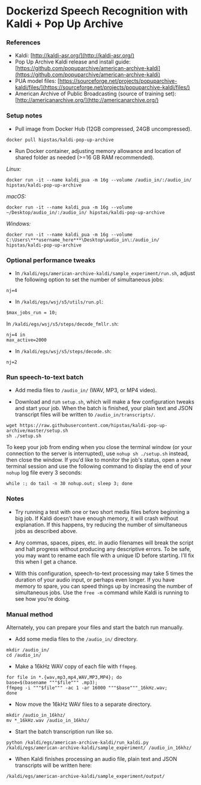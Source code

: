 # Dockerizd Speech Recognition with Kaldi + Pop Up Archive

### References

  - Kaldi: [http://kaldi-asr.org/](http://kaldi-asr.org/)
  - Pop Up Archive Kaldi release and install guide: [https://github.com/popuparchive/american-archive-kaldi](https://github.com/popuparchive/american-archive-kaldi)
  - PUA model files: [https://sourceforge.net/projects/popuparchive-kaldi/files/](https://sourceforge.net/projects/popuparchive-kaldi/files/)
  - American Archive of Public Broadcasting (source of training set): [http://americanarchive.org/](http://americanarchive.org/)

### Setup notes

- Pull image from Docker Hub (12GB compressed, 24GB uncompressed).

```
docker pull hipstas/kaldi-pop-up-archive
```

- Run Docker container, adjusting memory allowance and location of shared folder as needed (>=16 GB RAM recommended).

*Linux:*

```
docker run -it --name kaldi_pua -m 16g --volume /audio_in/:/audio_in/ hipstas/kaldi-pop-up-archive
```

*macOS:*

```
docker run -it --name kaldi_pua -m 16g --volume ~/Desktop/audio_in/:/audio_in/ hipstas/kaldi-pop-up-archive
```

*Windows:*

```
docker run -it --name kaldi_pua -m 16g --volume C:\Users\***username_here***\Desktop\audio_in\:/audio_in/ hipstas/kaldi-pop-up-archive
```


### Optional performance tweaks

- In `/kaldi/egs/american-archive-kaldi/sample_experiment/run.sh`, adjust the following option to set the number of simultaneous jobs:

```
nj=4
```

- In `/kaldi/egs/wsj/s5/utils/run.pl`:

```
$max_jobs_run = 10;
```

In `/kaldi/egs/wsj/s5/steps/decode_fmllr.sh`:

<!--
`/kaldi/egs/wsj/s5/steps/tandem/decode_fmllr.sh`
-->

```
nj=4 in
max_active=2000
```

- In `/kaldi/egs/wsj/s5/steps/decode.sh`:

```
nj=2
```


### Run speech-to-text batch

- Add media files to `/audio_in/` (WAV, MP3, or MP4 video).

- Download and run `setup.sh`, which will make a few configuration tweaks and start your job. When the batch is finished, your plain text and JSON transcript files will be written to `/audio_in/transcripts/`.

```
wget https://raw.githubusercontent.com/hipstas/kaldi-pop-up-archive/master/setup.sh
sh ./setup.sh
```

To keep your job from ending when you close the terminal window (or your connection to the server is interrupted), use `nohup sh ./setup.sh` instead, then close the window. If you'd like to monitor the job's status, open a new terminal session and use the following command to display the end of your `nohup` log file every 3 seconds:

```
while :; do tail -n 30 nohup.out; sleep 3; done
```


### Notes

- Try running a test with one or two short media files before beginning a big job. If Kaldi doesn't have enough memory, it will crash without explanation. If this happens, try reducing the number of simultaneous jobs as described above.

- Any commas, spaces, pipes, etc. in audio filenames will break the script and halt progress without producing any descriptive errors. To be safe, you may want to rename each file with a unique ID before starting. I'll fix this when I get a chance.

- With this configuration, speech-to-text processing may take 5 times the duration of your audio input, or perhaps even longer. If you have memory to spare, you can speed things up by increasing the number of simultaneous jobs. Use the `free -m` command while Kaldi is running to see how you're doing.



### Manual method

Alternately, you can prepare your files and start the batch run manually.

- Add some media files to the `/audio_in/` directory.

```
mkdir /audio_in/
cd /audio_in/
```

- Make a 16kHz WAV copy of each file with `ffmpeg`.

```
for file in *.{wav,mp3,mp4,WAV,MP3,MP4}; do
base=$(basename """$file""" .mp3);
ffmpeg -i """$file""" -ac 1 -ar 16000 """$base"""_16kHz.wav;
done
```

- Now move the 16kHz WAV files to a separate directory.

```
mkdir /audio_in_16khz/
mv *_16kHz.wav /audio_in_16khz/
```

- Start the batch transcription run like so.

```
python /kaldi/egs/american-archive-kaldi/run_kaldi.py /kaldi/egs/american-archive-kaldi/sample_experiment/ /audio_in_16khz/
```

- When Kaldi finishes processing an audio file, plain text and JSON transcripts will be written here:

```
/kaldi/egs/american-archive-kaldi/sample_experiment/output/
```
